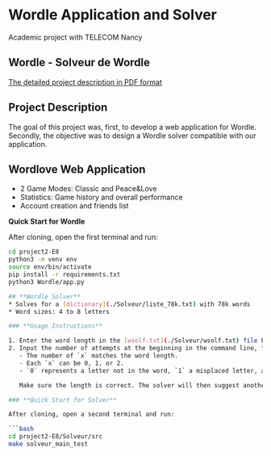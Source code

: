 # Wordle Application and Solver
Academic project with TELECOM Nancy

## Wordle - Solveur de Wordle

[The detailed project description in PDF format](./Projet_P2I2_S2_2122_DP.pdf)


## **Project Description**
The goal of this project was, first, to develop a web application for Wordle. Secondly, the objective was to design a Wordle solver compatible with our application.

## **Wordlove Web Application**
* 2 Game Modes: Classic and Peace&Love
* Statistics: Game history and overall performance
* Account creation and friends list

**Quick Start for Wordle**

After cloning, open the first terminal and run:

```bash
cd project2-E8
python3 -m venv env
source env/bin/activate
pip install -r requirements.txt
python3 Wordle/app.py

## **Wordle Solver**
* Solves for a [dictionary](./Solveur/liste_78k.txt) with 78k words
* Word sizes: 4 to 8 letters

### **Usage Instructions**

1. Enter the word length in the [wsolf.txt](./Solveur/wsolf.txt) file before starting (ensure correct length).
2. Input the number of attempts at the beginning in the command line, followed by the results for the words proposed by the solver. Results should be in the format `xxx`, where:
   - The number of `x` matches the word length.
   - Each `x` can be 0, 1, or 2.
   - `0` represents a letter not in the word, `1` a misplaced letter, and `2` a correctly placed letter.

   Make sure the length is correct. The solver will then suggest another word. In case of an error, press `Ctrl+C`.

### **Quick Start for Solver**

After cloning, open a second terminal and run:

```bash
cd project2-E8/Solveur/src
make solveur_main_test
